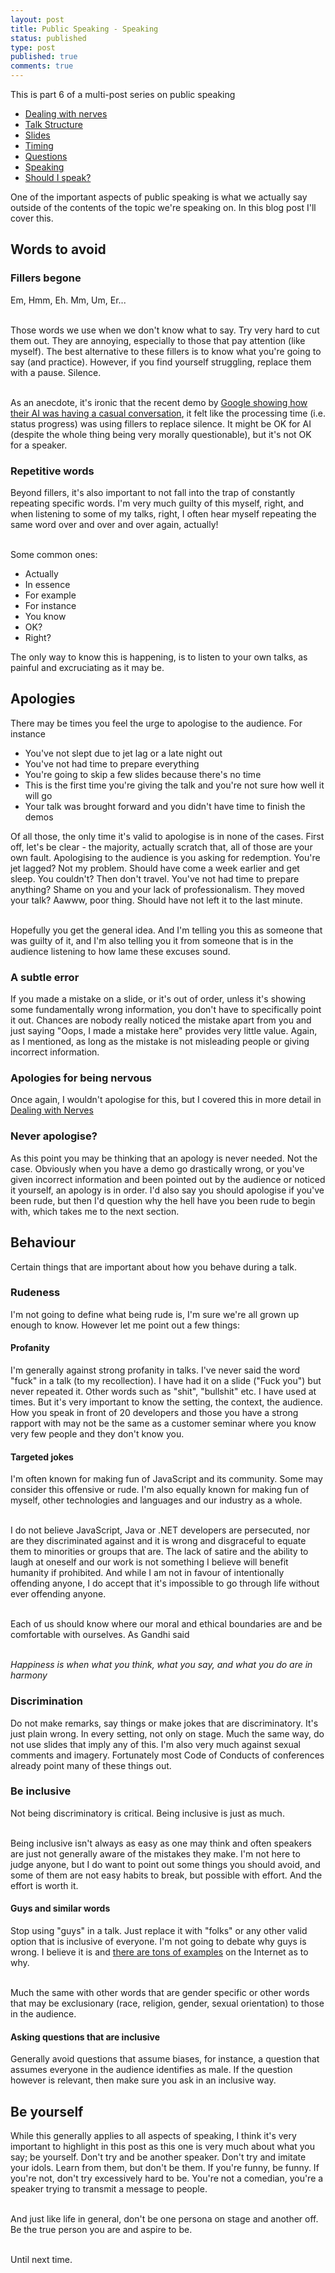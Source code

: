 ```yaml
---
layout: post
title: Public Speaking - Speaking
status: published
type: post
published: true
comments: true   
---
```


This is part 6 of a multi-post series on public speaking

* [Dealing with nerves](/2018/08/15/public-speaking-dealing-with-nerves)
* [Talk Structure](/2018/08/19/public-speaking-talk-structure)
* [Slides](/2018/08/21/public-speaking-slides)
* [Timing](/2018/08/23/public-speaking-timing)
* [Questions](/2018/08/24/public-speaking-questions)
* [Speaking](/2018/08/26/public-speaking-speaking)
* [Should I speak?](2018/09/04/public-speaking-should-i-speak)


One of the important aspects of public speaking is what we actually say outside of the contents of the topic we're speaking on. In this blog post I'll cover this.  

## Words to avoid 

### Fillers begone

Em, Hmm, Eh. Mm, Um, Er...

<br/>
Those words we use when we don't know what to say. Try very hard to cut them out. They are annoying, especially to those that pay attention (like myself). The best alternative to these fillers is to know what you're going to say (and practice). However, if you find yourself struggling, replace them with a pause. Silence. 

<br/>As an anecdote, it's ironic that the recent demo by [Google showing how their AI was having a casual conversation](https://www.youtube.com/watch?v=SuqOomotx7M), it felt like the processing time (i.e. status progress) was using fillers to replace silence. It might be OK for AI (despite the whole thing being very morally questionable), but it's not OK for a speaker. 

### Repetitive words

Beyond fillers, it's also important to not fall into the trap of constantly repeating specific words. I'm very much guilty of this myself, right, and when listening to some of my talks, right, I often hear myself repeating the same word over and over and over again, actually!

<br/>Some common ones:

* Actually
* In essence
* For example
* For instance
* You know
* OK?
* Right? 


The only way to know this is happening, is to listen to your own talks, as painful and excruciating as it may be.

## Apologies

There may be times you feel the urge to apologise to the audience. For instance

* You've not slept due to jet lag or a late night out
* You've not had time to prepare everything
* You're going to skip a few slides because there's no time
* This is the first time you're giving the talk and you're not sure how well it will go
* Your talk was brought forward and you didn't have time to finish the demos


Of all those, the only time it's valid to apologise is in none of the cases. First off, let's be clear - the majority, actually scratch that, all of those are your own fault. Apologising to the audience is you asking for redemption. You're jet lagged? Not my problem. Should have come a week earlier and get sleep. You couldn't? Then don't travel. You've not had time to prepare anything? Shame on you and your lack of professionalism. They moved your talk? Aawww, poor thing. Should have not left it to the last minute.

<br/>Hopefully you get the general idea. And I'm telling you this as someone that was guilty of it, and I'm also telling you it from someone that is in the audience listening to how lame these excuses sound. 


### A subtle error

If you made a mistake on a slide, or it's out of order, unless it's showing some fundamentally wrong information, you don't have to specifically point it out. Chances are nobody really noticed the mistake apart from you and just saying "Oops, I made a mistake here" provides very little value. Again, as I mentioned, as long as the mistake is not misleading people or giving incorrect information. 

### Apologies for being nervous

Once again, I wouldn't apologise for this, but I covered this in more detail in [Dealing with Nerves](/2018/08/15/public-speaking-dealing-with-nerves)

### Never apologise?

As this point you may be thinking that an apology is never needed. Not the case. Obviously when you have a demo go drastically wrong, or you've given incorrect information and been pointed out by the audience or noticed it yourself, an apology is in order. I'd also say you should apologise if you've been rude, but then I'd question why the hell have you been rude to begin with, which takes me to the next section.


## Behaviour  

Certain things that are important about how you behave during a talk. 

### Rudeness 

I'm not going to define what being rude is, I'm sure we're all grown up enough to know. However let me point out a few things:

#### Profanity

I'm generally against strong profanity in talks. I've never said the word "fuck" in a talk (to my recollection). I have had it on a slide ("Fuck you") but never repeated it. Other words such as "shit", "bullshit" etc. I have used at times. But it's very important to know the setting, the context, the audience. How you speak in front of 20 developers and those you have a strong rapport with may not be the same as a customer seminar where you know very few people and they don't know you. 

#### Targeted jokes 
 
I'm often known for making fun of JavaScript and its community. Some may consider this offensive or rude. I'm also equally known for making fun of myself, other technologies and languages and our industry as a whole. 

<br/>I do not believe JavaScript, Java or .NET developers are persecuted, nor are they discriminated against and it is wrong and disgraceful to equate them to minorities or groups that are. The lack of satire and the ability to laugh at oneself and our work is not something I believe will benefit humanity if prohibited. And while I am not in favour of intentionally offending anyone, I do accept that it's impossible to go through life without ever offending anyone. 


<br/>Each of us should know where our moral and ethical boundaries are and be comfortable with ourselves. As Gandhi said

<br/>*Happiness is when what you think, what you say, and what you do are in harmony*

### Discrimination 

Do not make remarks, say things or make jokes that are discriminatory. It's just plain wrong. In every setting, not only on stage. Much the same way, do not use slides that imply any of this. I'm also very much against sexual comments and imagery. Fortunately most Code of Conducts of conferences already point many of these things out. 

### Be inclusive
 
Not being discriminatory is critical. Being inclusive is just as much. 

<br/>Being inclusive isn't always as easy as one may think and often speakers are just not generally aware of the mistakes they make. I'm not here to judge anyone, but I do want to point out some things you should avoid, and some of them are not easy habits to break, but possible with effort. And the effort is worth it.

#### **Guys** and similar words 

Stop using "guys" in a talk. Just replace it with "folks" or any other valid option that is inclusive of everyone. I'm not going to debate why guys is wrong. I believe it is and [there are tons of examples](https://twitter.com/mariaKhalusova/status/996709342354333696) on the Internet as to why. 

<br/>Much the same with other words that are gender specific or other words that may be exclusionary (race, religion, gender, sexual orientation) to those in the audience.

#### Asking questions that are inclusive
 
Generally avoid questions that assume biases, for instance, a question that assumes everyone in the audience identifies as male. If the question however is relevant, then make sure you ask in an inclusive way. 



## Be yourself

While this generally applies to all aspects of speaking, I think it's very important to highlight in this post as this one is very much about what you say; be yourself. Don't try and be another speaker. Don't try and imitate your idols. Learn from them, but don't be them. If you're funny, be funny. If you're not, don't try excessively hard to be. You're not a comedian, you're a speaker trying to transmit a message to people. 

<br/>And just like life in general, don't be one persona on stage and another off. Be the true person you are and aspire to be. 


<br/>
Until next time.


